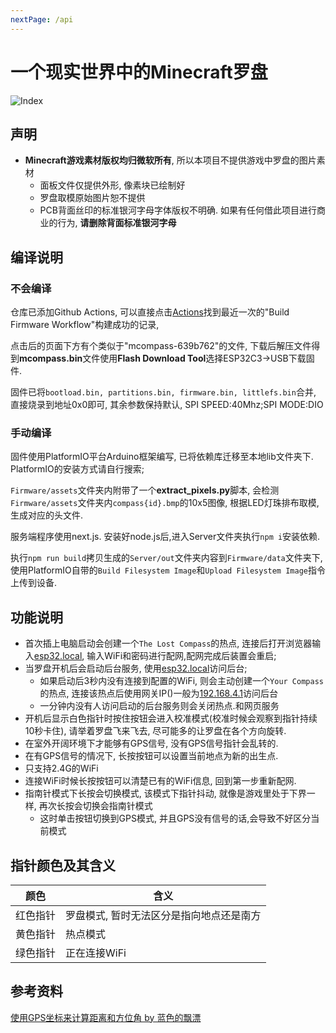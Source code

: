 ```yaml
---
nextPage: /api
---
```

# 一个现实世界中的Minecraft罗盘
![Index](./public/MCompass.png)


## 声明
* **Minecraft游戏素材版权均归微软所有**, 所以本项目不提供游戏中罗盘的图片素材
    * 面板文件仅提供外形, 像素块已绘制好
    * 罗盘取模原始图片恕不提供
    * PCB背面丝印的标准银河字母字体版权不明确. 如果有任何借此项目进行商业的行为, **请删除背面标准银河字母**

## 编译说明

### 不会编译
仓库已添加Github Actions, 可以直接点击[Actions](https://github.com/chaosgoo/mcompass/actions)找到最近一次的"Build Firmware Workflow"构建成功的记录,

点击后的页面下方有个类似于"mcompass-639b762"的文件, 下载后解压文件得到**mcompass.bin**文件使用**Flash Download Tool**选择ESP32C3->USB下载固件.

固件已将`bootload.bin, partitions.bin, firmware.bin, littlefs.bin`合并, 直接烧录到地址0x0即可, 其余参数保持默认, SPI SPEED:40Mhz;SPI MODE:DIO

### 手动编译
固件使用PlatformIO平台Arduino框架编写, 已将依赖库迁移至本地lib文件夹下.
PlatformIO的安装方式请自行搜索;

`Firmware/assets`文件夹内附带了一个**extract_pixels.py**脚本, 会检测`Firmware/assets`文件夹内`compass{id}.bmp`的10x5图像, 根据LED灯珠排布取模,生成对应的头文件.

服务端程序使用next.js. 安装好node.js后,进入Server文件夹执行`npm i`安装依赖.

执行`npm run build`拷贝生成的`Server/out`文件夹内容到`Firmware/data`文件夹下,使用PlatformIO自带的`Build Filesystem Image`和`Upload Filesystem Image`指令上传到设备.

## 功能说明
* 首次插上电脑启动会创建一个`The Lost Compass`的热点, 连接后打开浏览器输入[esp32.local](http://esp32.local), 输入WiFi和密码进行配网,配网完成后装置会重启;
* 当罗盘开机后会启动后台服务, 使用[esp32.local](http://esp32.local)访问后台;
    * 如果启动后3秒内没有连接到配置的WiFi, 则会主动创建一个`Your Compass`的热点, 连接该热点后使用网关IP()一般为[192.168.4.1](http://192.168.4.1)访问后台
    * 一分钟内没有人访问启动的后台服务则会关闭热点.和网页服务
* 开机后显示白色指针时按住按钮会进入校准模式(校准时候会观察到指针持续10秒卡住), 请举着罗盘飞来飞去, 尽可能多的让罗盘在各个方向旋转.
* 在室外开阔环境下才能够有GPS信号, 没有GPS信号指针会乱转的.
* 在有GPS信号的情况下, 长按按钮可以设置当前地点为新的出生点.
* 只支持2.4G的WiFi
* 连接WiFi时候长按按钮可以清楚已有的WiFi信息, 回到第一步重新配网.
* 指南针模式下长按会切换模式, 该模式下指针抖动, 就像是游戏里处于下界一样, 再次长按会切换会指南针模式
    * 这时单击按钮切换到GPS模式, 并且GPS没有信号的话,会导致不好区分当前模式

## 指针颜色及其含义
颜色|含义
-|-
红色指针|罗盘模式, 暂时无法区分是指向地点还是南方
黄色指针|热点模式
绿色指针|正在连接WiFi


## 参考资料
[使用GPS坐标来计算距离和方位角 by 蓝色的飘漂](https://johnnyqian.net/blog/gps-locator.html)
